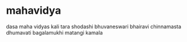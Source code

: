 # mahavidya
dasa maha vidyas
kali tara shodashi bhuvaneswari bhairavi chinnamasta
dhumavati bagalamukhi matangi kamala
